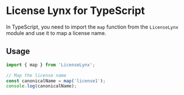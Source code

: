 # License Lynx for TypeScript

In TypeScript, you need to import the ``map`` function from the ``LicenseLynx`` module and use it to map a license name.

## Usage

```typescript
import { map } from 'LicenseLynx';

// Map the license name
const canonicalName = map('license1');
console.log(canonicalName);
```